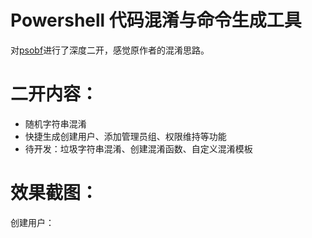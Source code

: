 # Powershell 代码混淆与命令生成工具

对[psobf](https://github.com/TaurusOmar/psobf)进行了深度二开，感觉原作者的混淆思路。

# 二开内容：

- 随机字符串混淆
- 快捷生成创建用户、添加管理员组、权限维持等功能
- 待开发：垃圾字符串混淆、创建混淆函数、自定义混淆模板


# 效果截图：

创建用户：

